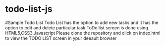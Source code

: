 # todo-list-js
#Sample Todo List
Todo List has the option to add new tasks and it has the option to edit and delete particular task 
ToDo list screen is done using HTML5,CSS3,Javascript 
Please clone the repository and click on index.html to view the TODO LIST screen in ypur deeault browser